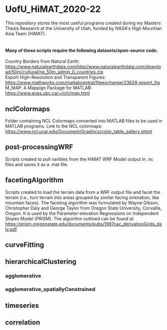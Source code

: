 # UofU_HiMAT_2020-22
This repository stores the most useful programs created during my Masters Thesis Research at the University of Utah, funded by NASA's High Mountian Asia Team (HiMAT). <br /> <br />
#### Many of these scripts require the following datasets/open-source code. <br />
Country Borders from Natural Earth: <br />
https://www.naturalearthdata.com/http//www.naturalearthdata.com/download/50m/cultural/ne_50m_admin_0_countries.zip <br />
Export High-Resolution and Transparent Figures: <br />
https://www.mathworks.com/matlabcentral/fileexchange/23629-export_fig <br />
M_MAP: A Mappign Package for MATLAB: <br />
https://www.eoas.ubc.ca/~rich/map.html

## nclColormaps
Folder containing NCL Colormaps converted into MATLAB files to be used in MATLAB programs. Link to the NCL colormaps:  <br />
https://www.ncl.ucar.edu/Document/Graphics/color_table_gallery.shtml

## post-processingWRF
Scripts created to pull varibles from the HiMAT WRF Model output in .nc files and saves it as a .mat file.

## facetingAlgorithm
Scripts created to load the terrain data from a WRF output file and facet the terrain (i.e., turn terrain into areas grouped by similar facing orienation, like mountain faces). The faceting algorithm was formulated by Wayne Gibson, Christopher Daly and George Taylor from Oregon State University, Corvallis, Oregon. It is used by the Parameter-elevation Regressions on Independent Slopes Model (PRISM). The algoirthm outlined can be found at https://prism.oregonstate.edu/documents/pubs/1997cac_derivationGrids_daly.pdf

## curveFitting

## hierarchicalClustering
### agglomerative

### agglomerative_spatiallyConstrained

## timeseries

## correlation




